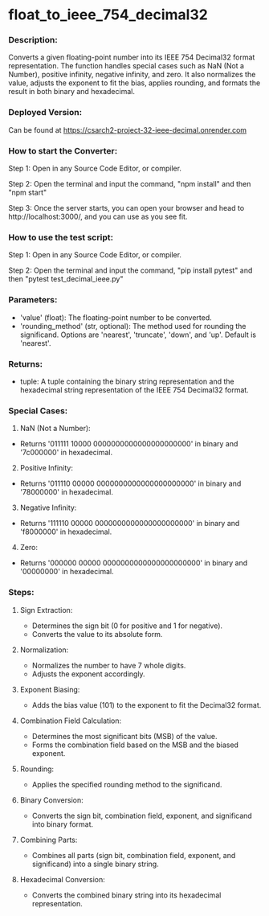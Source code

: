 
# float_to_ieee_754_decimal32

### Description:
  Converts a given floating-point number into its IEEE 754 Decimal32 format representation. 
  The function handles special cases such as NaN (Not a Number), positive infinity, negative infinity, and zero. 
  It also normalizes the value, adjusts the exponent to fit the bias, applies rounding, and formats the result in both binary and hexadecimal.

### Deployed Version:
Can be found at https://csarch2-project-32-ieee-decimal.onrender.com

### How to start the Converter:
  Step 1: 
  Open in any Source Code Editor, or compiler.

  Step 2: 
  Open the terminal and input the command, "npm install" and then "npm start"

  Step 3:
  Once the server starts, you can open your browser and head to http://localhost:3000/, and you can use as you see fit.

### How to use the test script:
  Step 1: 
  Open in any Source Code Editor, or compiler.

  Step 2: 
  Open the terminal and input the command, "pip install pytest" and then "pytest test_decimal_ieee.py"

### Parameters:
  - 'value' (float): The floating-point number to be converted.
  - 'rounding_method' (str, optional): The method used for rounding the significand. Options are 'nearest', 'truncate', 'down', and 'up'. Default is 'nearest'.
    
### Returns:
  - tuple: A tuple containing the binary string representation and the hexadecimal string representation of the IEEE 754 Decimal32 format.
  
### Special Cases:
1. NaN (Not a Number):
  - Returns '011111 10000 0000000000000000000000' in binary and '7c000000' in hexadecimal.
2. Positive Infinity:
  - Returns '011110 00000 0000000000000000000000' in binary and '78000000' in hexadecimal.
3. Negative Infinity:
  - Returns '111110 00000 0000000000000000000000' in binary and 'f8000000' in hexadecimal.
4. Zero:
  - Returns '000000 00000 0000000000000000000000' in binary and '00000000' in hexadecimal.
    
### Steps:
1. Sign Extraction:
    - Determines the sign bit (0 for positive and 1 for negative).
    - Converts the value to its absolute form.

2. Normalization:
    - Normalizes the number to have 7 whole digits.
    - Adjusts the exponent accordingly.
    
3. Exponent Biasing:
     - Adds the bias value (101) to the exponent to fit the Decimal32 format.
    
4. Combination Field Calculation:
    - Determines the most significant bits (MSB) of the value.
     - Forms the combination field based on the MSB and the biased exponent.
    
5. Rounding:
    - Applies the specified rounding method to the significand.
    
6. Binary Conversion:
    - Converts the sign bit, combination field, exponent, and significand into binary format.

7. Combining Parts:
    - Combines all parts (sign bit, combination field, exponent, and significand) into a single binary string.

8. Hexadecimal Conversion:
    - Converts the combined binary string into its hexadecimal representation.
